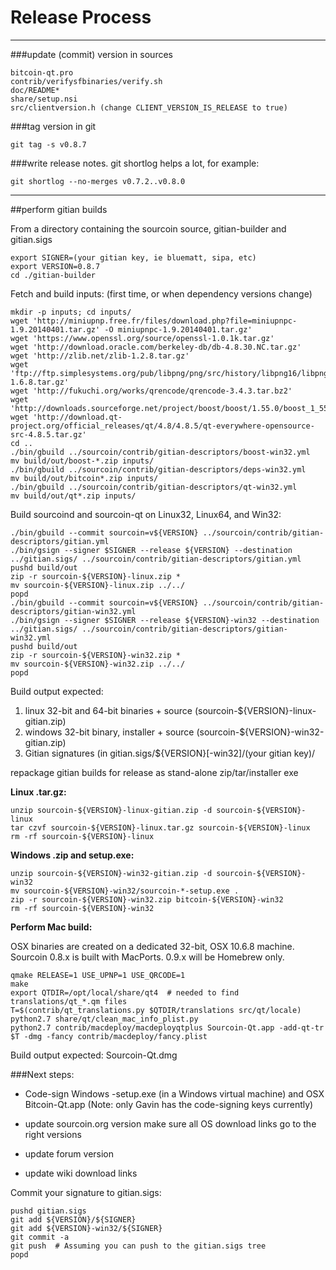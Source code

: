 Release Process
====================

* * *

###update (commit) version in sources


	bitcoin-qt.pro
	contrib/verifysfbinaries/verify.sh
	doc/README*
	share/setup.nsi
	src/clientversion.h (change CLIENT_VERSION_IS_RELEASE to true)

###tag version in git

	git tag -s v0.8.7

###write release notes. git shortlog helps a lot, for example:

	git shortlog --no-merges v0.7.2..v0.8.0

* * *

##perform gitian builds

 From a directory containing the sourcoin source, gitian-builder and gitian.sigs
  
	export SIGNER=(your gitian key, ie bluematt, sipa, etc)
	export VERSION=0.8.7
	cd ./gitian-builder

 Fetch and build inputs: (first time, or when dependency versions change)

	mkdir -p inputs; cd inputs/
	wget 'http://miniupnp.free.fr/files/download.php?file=miniupnpc-1.9.20140401.tar.gz' -O miniupnpc-1.9.20140401.tar.gz'
	wget 'https://www.openssl.org/source/openssl-1.0.1k.tar.gz'
	wget 'http://download.oracle.com/berkeley-db/db-4.8.30.NC.tar.gz'
	wget 'http://zlib.net/zlib-1.2.8.tar.gz'
	wget 'ftp://ftp.simplesystems.org/pub/libpng/png/src/history/libpng16/libpng-1.6.8.tar.gz'
	wget 'http://fukuchi.org/works/qrencode/qrencode-3.4.3.tar.bz2'
	wget 'http://downloads.sourceforge.net/project/boost/boost/1.55.0/boost_1_55_0.tar.bz2'
	wget 'http://download.qt-project.org/official_releases/qt/4.8/4.8.5/qt-everywhere-opensource-src-4.8.5.tar.gz'
	cd ..
	./bin/gbuild ../sourcoin/contrib/gitian-descriptors/boost-win32.yml
	mv build/out/boost-*.zip inputs/
	./bin/gbuild ../sourcoin/contrib/gitian-descriptors/deps-win32.yml
	mv build/out/bitcoin*.zip inputs/
	./bin/gbuild ../sourcoin/contrib/gitian-descriptors/qt-win32.yml
	mv build/out/qt*.zip inputs/

 Build sourcoind and sourcoin-qt on Linux32, Linux64, and Win32:
  
	./bin/gbuild --commit sourcoin=v${VERSION} ../sourcoin/contrib/gitian-descriptors/gitian.yml
	./bin/gsign --signer $SIGNER --release ${VERSION} --destination ../gitian.sigs/ ../sourcoin/contrib/gitian-descriptors/gitian.yml
	pushd build/out
	zip -r sourcoin-${VERSION}-linux.zip *
	mv sourcoin-${VERSION}-linux.zip ../../
	popd
	./bin/gbuild --commit sourcoin=v${VERSION} ../sourcoin/contrib/gitian-descriptors/gitian-win32.yml
	./bin/gsign --signer $SIGNER --release ${VERSION}-win32 --destination ../gitian.sigs/ ../sourcoin/contrib/gitian-descriptors/gitian-win32.yml
	pushd build/out
	zip -r sourcoin-${VERSION}-win32.zip *
	mv sourcoin-${VERSION}-win32.zip ../../
	popd

  Build output expected:

  1. linux 32-bit and 64-bit binaries + source (sourcoin-${VERSION}-linux-gitian.zip)
  2. windows 32-bit binary, installer + source (sourcoin-${VERSION}-win32-gitian.zip)
  3. Gitian signatures (in gitian.sigs/${VERSION}[-win32]/(your gitian key)/

repackage gitian builds for release as stand-alone zip/tar/installer exe

**Linux .tar.gz:**

	unzip sourcoin-${VERSION}-linux-gitian.zip -d sourcoin-${VERSION}-linux
	tar czvf sourcoin-${VERSION}-linux.tar.gz sourcoin-${VERSION}-linux
	rm -rf sourcoin-${VERSION}-linux

**Windows .zip and setup.exe:**

	unzip sourcoin-${VERSION}-win32-gitian.zip -d sourcoin-${VERSION}-win32
	mv sourcoin-${VERSION}-win32/sourcoin-*-setup.exe .
	zip -r sourcoin-${VERSION}-win32.zip bitcoin-${VERSION}-win32
	rm -rf sourcoin-${VERSION}-win32

**Perform Mac build:**

  OSX binaries are created on a dedicated 32-bit, OSX 10.6.8 machine.
  Sourcoin 0.8.x is built with MacPorts.  0.9.x will be Homebrew only.

	qmake RELEASE=1 USE_UPNP=1 USE_QRCODE=1
	make
	export QTDIR=/opt/local/share/qt4  # needed to find translations/qt_*.qm files
	T=$(contrib/qt_translations.py $QTDIR/translations src/qt/locale)
	python2.7 share/qt/clean_mac_info_plist.py
	python2.7 contrib/macdeploy/macdeployqtplus Sourcoin-Qt.app -add-qt-tr $T -dmg -fancy contrib/macdeploy/fancy.plist

 Build output expected: Sourcoin-Qt.dmg

###Next steps:

* Code-sign Windows -setup.exe (in a Windows virtual machine) and
  OSX Bitcoin-Qt.app (Note: only Gavin has the code-signing keys currently)

* update sourcoin.org version
  make sure all OS download links go to the right versions

* update forum version

* update wiki download links

Commit your signature to gitian.sigs:

	pushd gitian.sigs
	git add ${VERSION}/${SIGNER}
	git add ${VERSION}-win32/${SIGNER}
	git commit -a
	git push  # Assuming you can push to the gitian.sigs tree
	popd

